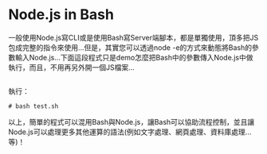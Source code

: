 Node.js in Bash
===

一般使用Node.js寫CLI或是使用Bash寫Server端腳本，都是單獨使用，頂多把JS包成完整的指令來使用...但是，其實您可以透過node -e的方式來動態將Bash的參數輸入Node.js...下面這段程式只是demo怎麼把Bash中的參數傳入Node.js中做執行，而且，不用再另外開一個JS檔案...

<pre class="code" data-js="basic/test.sh"></pre>

執行：
```
# bash test.sh
```

以上，簡單的程式可以混用Bash與Node.js，讓Bash可以協助流程控制，並且讓Node.js可以處理更多其他運算的語法(例如文字處理、網頁處理、資料庫處理...等)！